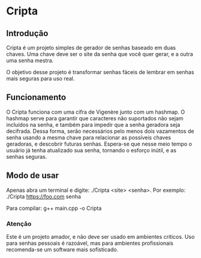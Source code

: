 # Cripta

## Introdução
Cripta é um projeto simples de gerador de senhas baseado em duas chaves. Uma chave deve ser o site da senha que você quer gerar, e a outra uma senha mestra.

O objetivo desse projeto é transformar senhas fáceis de lembrar em senhas mais seguras para uso real.

## Funcionamento
O Cripta funciona com uma cifra de  Vigenère junto com um hashmap. O hashmap serve para garantir que caracteres não suportados não sejam incluídos na senha, e também para impedir que a senha geradora seja decifrada.
Dessa forma, serão necessários pelo menos dois vazamentos de senha usando a mesma chave para relacionar as possíveis chaves geradoras, e descobrir futuras senhas. Espera-se que nesse meio tempo o usuário já tenha atualizado sua senha, tornando o esforço inútil, e as senhas seguras.

## Modo de usar

Apenas abra um terminal e digite: ./Cripta \<site> \<senha>. Por exemplo: ./Cripta https://foo.com senha

Para compilar: g++ main.cpp -o Cripta

### Atenção

Este é um projeto amador, e não deve ser usado em ambientes críticos. Uso para senhas pessoais é razoável, mas para ambientes profissionais recomenda-se um software mais sofisticado.
